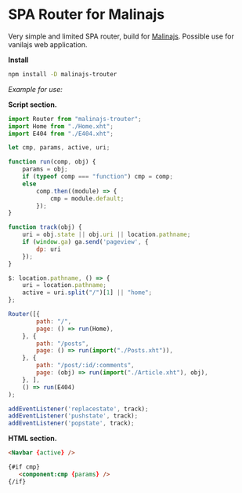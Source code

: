 # SPA Router for Malinajs

Very simple and limited SPA router, build for [Malinajs](https://malinajs.github.io/docs/). Possible use for vanilajs web application.

**Install**

```bash
npm install -D malinajs-trouter
```

_Example for use:_

**Script section.**

```js
import Router from "malinajs-trouter";
import Home from "./Home.xht";
import E404 from "./E404.xht";

let cmp, params, active, uri;

function run(comp, obj) {
    params = obj;
    if (typeof comp === "function") cmp = comp;
    else
        comp.then((module) => {
            cmp = module.default;
        });
}

function track(obj) {
    uri = obj.state || obj.uri || location.pathname;
    if (window.ga) ga.send('pageview', {
        dp: uri
    });
}

$: location.pathname, () => {
    uri = location.pathname;
    active = uri.split("/")[1] || "home";
};

Router([{
        path: "/",
        page: () => run(Home),
    }, {
        path: "/posts",
        page: () => run(import("./Posts.xht")),
    }, {
        path: "/post/:id/:comments",
        page: (obj) => run(import("./Article.xht"), obj),
    }, ],
    () => run(E404)
);

addEventListener('replacestate', track);
addEventListener('pushstate', track);
addEventListener('popstate', track);
```

**HTML section.**

```html
<Navbar {active} />

{#if cmp}
   <component:cmp {params} />
{/if}
```
